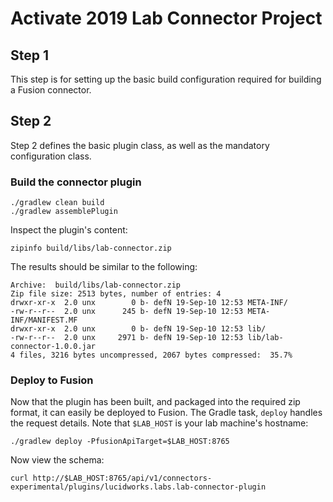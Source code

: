 # Activate 2019 Lab Connector Project

## Step 1
This step is for setting up the basic build configuration required for building a Fusion connector.

## Step 2
Step 2 defines the basic plugin class, as well as the mandatory configuration class.

### Build the connector plugin

```shell script
./gradlew clean build
./gradlew assemblePlugin
```

Inspect the plugin's content:

```shell script
zipinfo build/libs/lab-connector.zip
```

The results should be similar to the following:

```shell script
Archive:  build/libs/lab-connector.zip
Zip file size: 2513 bytes, number of entries: 4
drwxr-xr-x  2.0 unx        0 b- defN 19-Sep-10 12:53 META-INF/
-rw-r--r--  2.0 unx      245 b- defN 19-Sep-10 12:53 META-INF/MANIFEST.MF
drwxr-xr-x  2.0 unx        0 b- defN 19-Sep-10 12:53 lib/
-rw-r--r--  2.0 unx     2971 b- defN 19-Sep-10 12:53 lib/lab-connector-1.0.0.jar
4 files, 3216 bytes uncompressed, 2067 bytes compressed:  35.7%
```

### Deploy to Fusion

Now that the plugin has been built, and packaged into the required zip format, it can easily be deployed to Fusion.
The Gradle task, `deploy` handles the request details. Note that `$LAB_HOST` is your lab machine's hostname:

```shell script
./gradlew deploy -PfusionApiTarget=$LAB_HOST:8765
```

Now view the schema:

```shell script
curl http://$LAB_HOST:8765/api/v1/connectors-experimental/plugins/lucidworks.labs.lab-connector-plugin
```